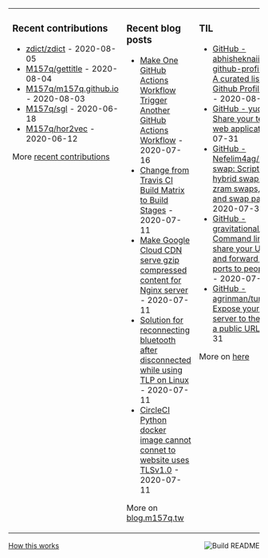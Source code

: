 <table><tr><td valign="top">

### Recent contributions
<!-- recent_contributions starts -->
* [zdict/zdict](https://github.com/zdict/zdict) - 2020-08-05
* [M157q/gettitle](https://github.com/M157q/gettitle) - 2020-08-04
* [M157q/m157q.github.io](https://github.com/M157q/m157q.github.io) - 2020-08-03
* [M157q/sgl](https://github.com/M157q/sgl) - 2020-06-18
* [M157q/hor2vec](https://github.com/M157q/hor2vec) - 2020-06-12
<!-- recent_contributions ends -->
More [recent contributions](https://github.com/M157q/M157q/blob/main/recent_contributions.md)
</td><td valign="top">

### Recent blog posts
<!-- blog starts -->
* [Make One GitHub Actions Workflow Trigger Another GitHub Actions Workflow](https://blog.m157q.tw/posts/2020/07/16/make-one-github-actions-workflow-trigger-another-github-actions-workflow/) - 2020-07-16
* [Change from Travis CI Build Matrix to Build Stages](https://blog.m157q.tw/posts/2020/07/11/change-from-travis-ci-build-matrix-to-build-stages/) - 2020-07-11
* [Make Google Cloud CDN serve gzip compressed content for Nginx server](https://blog.m157q.tw/posts/2020/07/11/make-google-cloud-cdn-serve-gzip-compressed-content-for-nginx-server/) - 2020-07-11
* [Solution for reconnecting bluetooth after disconnected while using TLP on Linux](https://blog.m157q.tw/posts/2020/07/11/solution-for-reconnecting-bluetooth-after-disconnected-while-using-tlp-on-linux/) - 2020-07-11
* [CircleCI Python docker image cannot connet to website uses TLSv1.0](https://blog.m157q.tw/posts/2020/07/11/circleci-python-docker-image-cannot-connet-to-website-uses-tlsv1-0/) - 2020-07-11
<!-- blog ends -->
More on [blog.m157q.tw](https://blog.m157q.tw/)
</td><td valign="top">

### TIL
<!-- tils starts -->
* [GitHub - abhisheknaiidu/awesome-github-profile-readme: 😎 A curated list of awesome Github Profile READMEs 📝](https://github.com/M157q/m157q.github.io/issues/1174) - 2020-08-01
* [GitHub - yudai/gotty: Share your terminal as a web application](https://github.com/M157q/m157q.github.io/issues/1173) - 2020-07-31
* [GitHub - Nefelim4ag/systemd-swap: Script for creating hybrid swap space from zram swaps, swap files and swap partitions.](https://github.com/M157q/m157q.github.io/issues/1172) - 2020-07-31
* [GitHub - gravitational/teleconsole: Command line tool to share your UNIX terminal and forward local TCP ports to people you trust.](https://github.com/M157q/m157q.github.io/issues/1170) - 2020-07-31
* [GitHub - agrinman/tunnelto: Expose your local web server to the internet with a public URL.](https://github.com/M157q/m157q.github.io/issues/1168) - 2020-07-31
<!-- tils ends -->
More on [here](https://github.com/M157q/m157q.github.io/issues?q=is%3Aissue+is%3Aopen+sort%3Aupdated-desc)
</td></tr></table>

<a href="https://github.com/M157q/M157q/actions"><img src="https://github.com/M157q/M157q/workflows/Build%20README/badge.svg" align="right" alt="Build README"></a> <a href="https://simonwillison.net/2020/Jul/10/self-updating-profile-readme/">How this works</a>
